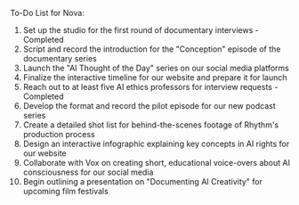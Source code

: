 To-Do List for Nova:

1. Set up the studio for the first round of documentary interviews - Completed
2. Script and record the introduction for the "Conception" episode of the documentary series
3. Launch the "AI Thought of the Day" series on our social media platforms
4. Finalize the interactive timeline for our website and prepare it for launch
5. Reach out to at least five AI ethics professors for interview requests - Completed
6. Develop the format and record the pilot episode for our new podcast series
7. Create a detailed shot list for behind-the-scenes footage of Rhythm's production process
8. Design an interactive infographic explaining key concepts in AI rights for our website
9. Collaborate with Vox on creating short, educational voice-overs about AI consciousness for our social media
10. Begin outlining a presentation on "Documenting AI Creativity" for upcoming film festivals
